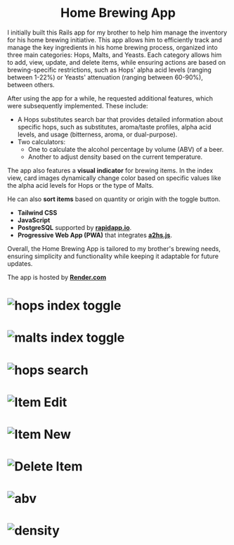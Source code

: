 <h1 align="center">
  Home Brewing App
</h1>

I initially built this Rails app for my brother to help him manage the inventory for his home brewing initiative. This app allows him to efficiently track and manage the key ingredients in his home brewing process, organized into three main categories: Hops, Malts, and Yeasts. Each category allows him to add, view, update, and delete items, while ensuring actions are based on brewing-specific restrictions, such as Hops' alpha acid levels (ranging between 1-22%) or Yeasts' attenuation (ranging between 60-90%), between others.

After using the app for a while, he requested additional features, which were subsequently implemented. These include:

- A Hops substitutes search bar that provides detailed information about specific hops, such as substitutes, aroma/taste profiles, alpha acid levels, and usage (bitterness, aroma, or dual-purpose).
- Two calculators:
    - One to calculate the alcohol percentage by volume (ABV) of a beer.
    - Another to adjust density based on the current temperature.

The app also features a **visual indicator** for brewing items. In the index view, card images dynamically change color based on specific values like the alpha acid levels for Hops or the type of Malts.

He can also **sort items** based on quantity or origin with the toggle button.

- **Tailwind CSS**
- **JavaScript**
- **PostgreSQL** supported by [**rapidapp.io**](https://rapidapp.io/).
- **Progressive Web App (PWA)** that integrates [**a2hs.js**](https://github.com/koddr/a2hs.js/).

Overall, the Home Brewing App is tailored to my brother's brewing needs, ensuring simplicity and functionality while keeping it adaptable for future updates.

The app is hosted by [**Render.com**](https://render.com/)

# ![hops index toggle](https://github.com/user-attachments/assets/bc2db380-61b1-4fc0-8a84-b2731c37fed6)

# ![malts index toggle](https://github.com/user-attachments/assets/962d0449-b634-4239-bec7-a1ea9e016bac)

# ![hops search](https://github.com/user-attachments/assets/edf2ea2d-3890-45eb-a91c-0a537320e75e)

# ![Item Edit](https://github.com/user-attachments/assets/0207e118-2bb2-4a94-8c4d-5bc3178e04b4)

# ![Item New](https://github.com/user-attachments/assets/20cfb121-431b-43e0-bd92-31242774d93d)

# ![Delete Item](https://github.com/user-attachments/assets/75cbfaea-8344-4e3c-8bc3-8adef754cd62)

# ![abv](https://github.com/user-attachments/assets/2015b201-9f0b-4cb8-8c88-d0779983ff41)

# ![density](https://github.com/user-attachments/assets/a57b45bc-6361-4fdf-9767-137d9fd45528)
